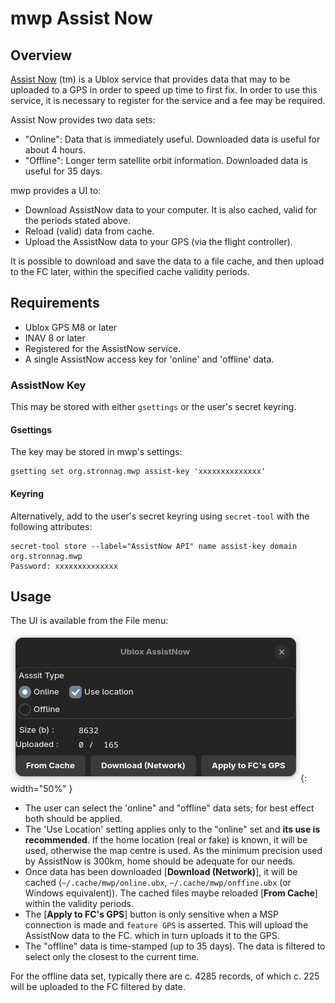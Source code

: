 # mwp Assist Now

## Overview

[Assist Now](https://developer.thingstream.io/guides/location-services/assistnow-user-guide) (tm) is a Ublox service that provides data that may to be uploaded to a GPS in order to speed up time to first fix. In order to use this service, it is necessary to register for the service and a fee may be required.

Assist Now provides two data sets:

* "Online": Data that is immediately useful. Downloaded data is useful for about 4 hours.
* "Offline": Longer term satellite orbit information. Downloaded data is useful for 35 days.

mwp provides a UI to:

* Download AssistNow data to your computer. It is also cached, valid for the periods stated above.
* Reload (valid) data from cache.
* Upload the AssistNow data to your GPS (via the flight controller).

It is possible to download and save the data to a file cache, and then upload to the FC later, within the specified cache validity periods.

## Requirements

* Ublox GPS M8 or later
* INAV 8 or later
* Registered for the AssistNow service.
* A single AssistNow access key for 'online' and 'offline' data.

### AssistNow Key

This may be stored with either `gsettings` or the user's secret keyring.

#### Gsettings

The key may be stored in mwp's settings:
````
gsetting set org.stronnag.mwp assist-key 'xxxxxxxxxxxxxx'
````

#### Keyring

Alternatively, add to the user's secret keyring using `secret-tool` with the following attributes:

```
secret-tool store --label="AssistNow API" name assist-key domain org.stronnag.mwp
Password: xxxxxxxxxxxxxx
```

## Usage

The UI is available from the File menu:

![mwp assist](images/mwp-assist.png){: width="50%" }

* The user can select the 'online" and "offline" data sets; for best effect both should be applied.
* The 'Use Location' setting applies only to the "online" set and **its use is recommended**. If the home location (real or fake) is known, it will be used, otherwise the map centre is used. As the minimum precision used by AssistNow is 300km, home should be adequate for our needs.
* Once data has been downloaded [**Download (Network)**], it will be cached (`~/.cache/mwp/online.ubx`,  `~/.cache/mwp/onffine.ubx` (or Windows equivalent)). The cached files maybe reloaded [**From Cache**] within the validity periods.
* The [**Apply to FC's GPS**] button is only sensitive when a MSP connection is made and `feature GPS` is asserted. This will upload the AssistNow data to the FC. which in turn uploads it to the GPS.
* The "offline" data is time-stamped (up to 35 days). The data is filtered to select only the closest to the current time.

For the offline data set, typically there are c. 4285 records, of which c. 225 will be uploaded to the FC filtered by date.
